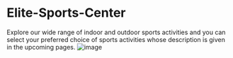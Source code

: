 # Elite-Sports-Center
Explore our wide range of indoor and outdoor sports activities and you can select your preferred choice of sports activities whose description is given in the upcoming pages.
![image](https://github.com/Amoghchandragiri/Elite-Sports-Center/assets/100022324/5f3f0294-15d0-4654-a332-0f8876d65e83)


